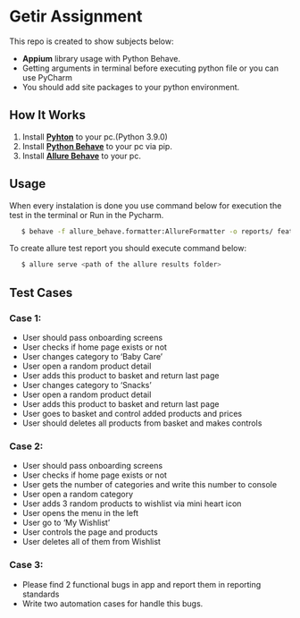 # Getir Assignment

This repo is created to show subjects below:

* **Appium** library usage with Python Behave.
* Getting arguments in terminal before executing python file or you can use PyCharm
* You should add site packages to your python environment.

[Pyhton]: https://www.python.org/
[Python Behave]: https://behave.readthedocs.io/en/stable/
[Allure Behave]: https://pypi.org/project/allure-behave/
## How It Works

1. Install **[Pyhton]** to your pc.(Python 3.9.0)
2. Install **[Python Behave]** to your pc via pip.
3. Install **[Allure Behave]** to your pc.

## Usage
When every instalation is done you use command below for execution the test in the terminal or Run in the Pycharm.

 ```sh
    $ behave -f allure_behave.formatter:AllureFormatter -o reports/ features
 ```
To create allure test report you should execute command below:

 ```sh
    $ allure serve <path of the allure results folder>  
 ```
## Test Cases

### Case 1:
* User should pass onboarding screens
* User checks if home page exists or not
* User changes category to ‘Baby Care’
* User open a random product detail
* User adds this product to basket and return last page
* User changes category to ‘Snacks’
* User open a random product detail
* User adds this product to basket and return last page
* User goes to basket and control added products and prices
* User should deletes all products from basket and makes
controls
### Case 2:
* User should pass onboarding screens
* User checks if home page exists or not
* User gets the number of categories and write this number to
console
* User open a random category
* User adds 3 random products to wishlist via mini heart icon
* User opens the menu in the left
* User go to ‘My Wishlist’
* User controls the page and products
* User deletes all of them from Wishlist
### Case 3:
* Please find 2 functional bugs in app and report them in
reporting standards
* Write two automation cases for handle this bugs.
